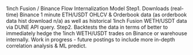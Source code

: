 1inch Fusion / Binance Flow Internalization Model
Step1. Downloads (real-time) Binance 1 minute ETH/USDT OHLCV & Orderbook data (as orderbook data hist download n/a) as well as historical 1inch Fusion WETH/USDT data via DUNE API query.
Step2. Backtests the data in terms of better to immediately hedge the 1inch WETH/USDT trades on Binance or warehouse internally.
Work in progress - future postings to include more in-depth correlation analysis & ML predict.
